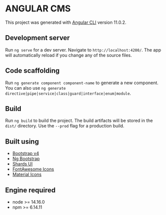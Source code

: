 # ANGULAR CMS

This project was generated with [Angular CLI](https://github.com/angular/angular-cli) version 11.0.2.

## Development server

Run `ng serve` for a dev server. Navigate to `http://localhost:4200/`. The app will automatically reload if you change any of the source files.

## Code scaffolding

Run `ng generate component component-name` to generate a new component. You can also use `ng generate directive|pipe|service|class|guard|interface|enum|module`.

## Build

Run `ng build` to build the project. The build artifacts will be stored in the `dist/` directory. Use the `--prod` flag for a production build.

## Built using

- [Bootstrap v4](https://getbootstrap.com/)
- [Ng Bootstrap](https://ng-bootstrap.github.io/)
- [Shards UI](https://github.com/DesignRevision/shards-ui)
- [FontAwesome Icons](https://fontawesome.com/)
- [Material Icons](http://material.io/icons)

## Engine required

- node >= 14.16.0
- npm >= 6.14.11
